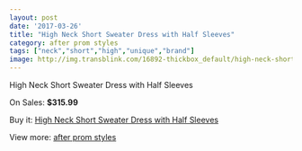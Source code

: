 ```yaml
---
layout: post
date: '2017-03-26'
title: "High Neck Short Sweater Dress with Half Sleeves"
category: after prom styles
tags: ["neck","short","high","unique","brand"]
image: http://img.transblink.com/16892-thickbox_default/high-neck-short-sweater-dress-with-half-sleeves.jpg
---
```

High Neck Short Sweater Dress with Half Sleeves

On Sales: **$315.99**
<a href="https://www.transblink.com/en/after-prom-styles/5331-high-neck-short-sweater-dress-with-half-sleeves.html"><amp-img layout="responsive" width="600" height="600" src="//img.transblink.com/16892-thickbox_default/high-neck-short-sweater-dress-with-half-sleeves.jpg" alt="High Neck Short Sweater Dress with Half Sleeves 0" /></a>
<a href="https://www.transblink.com/en/after-prom-styles/5331-high-neck-short-sweater-dress-with-half-sleeves.html"><amp-img layout="responsive" width="600" height="600" src="//img.transblink.com/16894-thickbox_default/high-neck-short-sweater-dress-with-half-sleeves.jpg" alt="High Neck Short Sweater Dress with Half Sleeves 1" /></a>
<a href="https://www.transblink.com/en/after-prom-styles/5331-high-neck-short-sweater-dress-with-half-sleeves.html"><amp-img layout="responsive" width="600" height="600" src="//img.transblink.com/16893-thickbox_default/high-neck-short-sweater-dress-with-half-sleeves.jpg" alt="High Neck Short Sweater Dress with Half Sleeves 2" /></a>

Buy it: [High Neck Short Sweater Dress with Half Sleeves](https://www.transblink.com/en/after-prom-styles/5331-high-neck-short-sweater-dress-with-half-sleeves.html "High Neck Short Sweater Dress with Half Sleeves")

View more: [after prom styles](https://www.transblink.com/en/55-after-prom-styles "after prom styles")